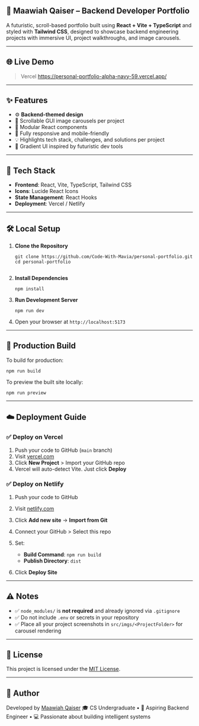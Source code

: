 ## 💼 Maawiah Qaiser – Backend Developer Portfolio

A futuristic, scroll-based portfolio built using **React + Vite + TypeScript** and styled with **Tailwind CSS**, designed to showcase backend engineering projects with immersive UI, project walkthroughs, and image carousels.

---

## 🌐 Live Demo

> Vercel https://personal-portfolio-alpha-navy-59.vercel.app/

---

## ✨ Features

- ⚙️ **Backend-themed design**
- 🧠 Scrollable GUI image carousels per project
- 🧩 Modular React components
- 📱 Fully responsive and mobile-friendly
- 💡 Highlights tech stack, challenges, and solutions per project
- 🌈 Gradient UI inspired by futuristic dev tools

---

## 🔧 Tech Stack

- **Frontend**: React, Vite, TypeScript, Tailwind CSS
- **Icons**: Lucide React Icons
- **State Management**: React Hooks
- **Deployment**: Vercel / Netlify

---

## 🛠️ Local Setup

1. **Clone the Repository**
   ```
   git clone https://github.com/Code-With-Mavia/personal-portfolio.git
   cd personal-portfolio
```
```
2. **Install Dependencies**

   ```
   npm install
   ```

3. **Run Development Server**

   ```
   npm run dev
   ```

4. Open your browser at `http://localhost:5173`

---

## 🚀 Production Build

To build for production:

```
npm run build
```

To preview the built site locally:

```
npm run preview
```

---

## ☁️ Deployment Guide

### ✅ Deploy on Vercel

1. Push your code to GitHub (`main` branch)
2. Visit [vercel.com](https://vercel.com/)
3. Click **New Project** > Import your GitHub repo
4. Vercel will auto-detect Vite. Just click **Deploy**

### ✅ Deploy on Netlify

1. Push your code to GitHub
2. Visit [netlify.com](https://www.netlify.com/)
3. Click **Add new site** → **Import from Git**
4. Connect your GitHub > Select this repo
5. Set:

   * **Build Command**: `npm run build`
   * **Publish Directory**: `dist`
6. Click **Deploy Site**

---

## ⚠️ Notes

* ✅ `node_modules/` is **not required** and already ignored via `.gitignore`
* ✅ Do not include `.env` or secrets in your repository
* ✅ Place all your project screenshots in `src/imgs/<ProjectFolder>` for carousel rendering

---

## 🧾 License

This project is licensed under the [MIT License](https://opensource.org/licenses/MIT).

---

## 🙌 Author

Developed by [Maawiah Qaiser](https://github.com/Code-With-Mavia)
🎓 CS Undergraduate • 🧠 Aspiring Backend Engineer • 💻 Passionate about building intelligent systems

```

